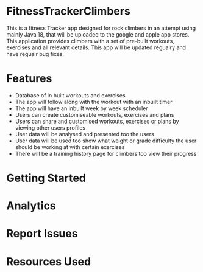 # FitnessTrackerClimbers
This is a fitness Tracker app designed for rock climbers in an attempt using mainly Java 18, that will be uploaded to the google and apple app stores. This application provides climbers with a set of pre-built workouts, exercises and all relevant details. This app will be updated regualry and have regualr bug fixes.

# Features
- Database of in built workouts and exercises
- The app will follow along with the workout with an inbuilt timer
- The app will have an inbuilt week by week scheduler
- Users can create customiseable workouts, exercises and plans
- Users can share and customised workouts, exercises or plans by viewing other users profiles
- User data will be analysed and presented too the users
- User data will be used too show what weight or grade difficulty the user should be working at with certain exercises
- There will be a training history page for climbers too view their progress

# Getting Started

# Analytics

# Report Issues

# Resources Used
